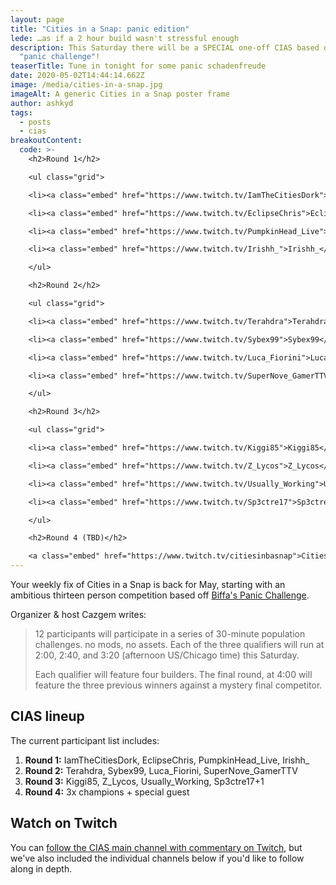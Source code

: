 ```yaml
---
layout: page
title: "Cities in a Snap: panic edition"
lede: …as if a 2 hour build wasn't stressful enough
description: This Saturday there will be a SPECIAL one-off CIAS based on Biffa's
  "panic challenge"!
teaserTitle: Tune in tonight for some panic schadenfreude
date: 2020-05-02T14:44:14.662Z
image: /media/cities-in-a-snap.jpg
imageAlt: A generic Cities in a Snap poster frame
author: ashkyd
tags:
  - posts
  - cias
breakoutContent:
  code: >-
    <h2>Round 1</h2>

    <ul class="grid">

    <li><a class="embed" href="https://www.twitch.tv/IamTheCitiesDork">IamTheCitiesDork</a></li>

    <li><a class="embed" href="https://www.twitch.tv/EclipseChris">EclipseChris</a></li>

    <li><a class="embed" href="https://www.twitch.tv/PumpkinHead_Live">PumpkinHead_Live</a></li>

    <li><a class="embed" href="https://www.twitch.tv/Irishh_">Irishh_</a></a></li>

    </ul>

    <h2>Round 2</h2>

    <ul class="grid">

    <li><a class="embed" href="https://www.twitch.tv/Terahdra">Terahdra</a></li>

    <li><a class="embed" href="https://www.twitch.tv/Sybex99">Sybex99</a></li>

    <li><a class="embed" href="https://www.twitch.tv/Luca_Fiorini">Luca_Fiorini</a></li>

    <li><a class="embed" href="https://www.twitch.tv/SuperNove_GamerTTV">SuperNove_GamerTTV</a></a></li>

    </ul>

    <h2>Round 3</h2>

    <ul class="grid">

    <li><a class="embed" href="https://www.twitch.tv/Kiggi85">Kiggi85</a></li>

    <li><a class="embed" href="https://www.twitch.tv/Z_Lycos">Z_Lycos</a></li>

    <li><a class="embed" href="https://www.twitch.tv/Usually_Working">Usually_Working</a></li>

    <li><a class="embed" href="https://www.twitch.tv/Sp3ctre17">Sp3ctre17</a></a></li>

    </ul>

    <h2>Round 4 (TBD)</h2>

    <a class="embed" href="https://www.twitch.tv/citiesinbasnap">Cities in a Snap</a>
---
```


Your weekly fix of Cities in a Snap is back for May, starting with an ambitious thirteen person competition based off [Biffa's Panic Challenge](https://skylinestimes.com/posts/2020-05-02-biffas-panic-challenge-wants-you-to-build-a-city-in-30-minutes/).

Organizer & host Cazgem writes:

> 12 participants will participate in a series of 30-minute population challenges. no mods, no assets. Each of the three qualifiers will run at 2:00, 2:40, and 3:20 (afternoon US/Chicago time) this Saturday.
>
> Each qualifier will feature four builders. The final round, at 4:00 will feature the three previous winners against a mystery final competitor.

## CIAS lineup

The current participant list includes:

1. **Round 1:** IamTheCitiesDork, EclipseChris, PumpkinHead_Live, Irishh\_
2. **Round 2:** Terahdra, Sybex99, Luca_Fiorini, SuperNove_GamerTTV
3. **Round 3:** Kiggi85, Z_Lycos, Usually_Working, Sp3ctre17+1
4. **Round 4:** 3x champions + special guest

## Watch on Twitch

You can [follow the CIAS main channel with commentary on Twitch](https://www.twitch.tv/citiesinasnap), but we've also included the individual channels below if you'd like to follow along in depth.
